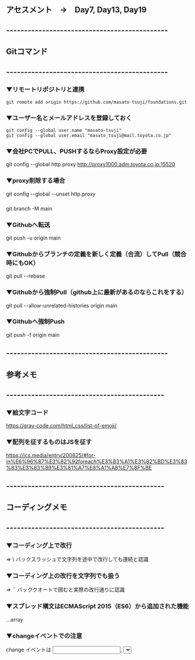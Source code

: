 
## アセスメント　→　Day7, Day13, Day19


## ---------------------------------------------
## Gitコマンド
## ---------------------------------------------

### ▼リモートリポジトリと連携
```
git remote add origin https://github.com/masato-tsuji/foundations.git
```

### ▼ユーザー名とメールアドレスを登録しておく
```
git config --global user.name "masato-tsuji"
git config --global user.email "masato_tsuji@mail.toyota.co.jp"
```

### ▼会社PCでPULL、PUSHするならProxy設定が必要
git config --global http.proxy http://proxy1000.adm.toyota.co.jp:15520

### ▼proxy削除する場合
git config --global --unset http.proxy


### 
git branch -M main  


### ▼Githubへ転送
git push -u origin main

### ▼Githubからブランチの定義を新しく定義（合流）してPull（競合時にもOK）
git pull --rebase


### ▼Githubから強制Pull（github上に最新があるのならこれをする）
git pull --allow-unrelated-histories  origin main


### ▼Githubへ強制Push
git push -f  origin main


## ---------------------------------------------
## 参考メモ
## --------------------------------------------

### ▼絵文字コード
https://gray-code.com/html_css/list-of-emoji/

### ▼配列を征するものはJSを征す
https://ics.media/entry/200825/#for-in%E6%96%87%E3%82%92foreach%E3%83%A1%E3%82%BD%E3%83%83%E3%83%89%E3%81%A7%E8%A1%A8%E7%8F%BE


## --------------------------------------------
## コーディングメモ
## --------------------------------------------


### ▼コーディング上で改行
 ⇒ \ バックスラッシュで文字列を途中で改行しても連続と認識

### ▼コーディング上の改行を文字列でも扱う
 ⇒ `` バッククオートで囲むと実際の改行通りに認識

### ▼スプレッド構文はECMAScript 2015（ES6）から追加された機能
...array

### ▼changeイベントでの注意
change イベントは <input>, <select>, <textarea> 要素において、
ユーザーが要素の値を変更したときに発行されます。 input イベントとは異なり、 
change イベントは要素の値 (value) が変更されるたびに発生するとは限りません。


### ▼2次元配列を1次元に
````JS
arr = [[1, 2], [3, 4], [5, 6]]

res = arr.reduce( (newArr,elem) => {
  return  newArr.concat(elem)
}, [] )

console.log(res)   //[1, 2, 3, 4, 5, 6]

//returnなし
res = arr.reduce( (newArr,elem) => 
   newArr.concat(elem)
, [] )
````

## ---------------------------------------------
### ▼3次元
````JS
arr = [[[1,2]],[[3,4],[5,6]]]

res = arr.reduce( (newArr,elem) => 
            newArr.concat(elem), [] 
            ).reduce( (newArr2, elem2) => 
            newArr2.concat(elem2), [] )

console.log(res) //[1, 2, 3, 4, 5, 6]
````

### オブジェクトの変換


````js
// Object.keys() キーの配列を作成
const fruits = {
  banana: 28,
  apple: 17,
  orange: 54,
}

const keys = Object.keys(fruits)
console.log(keys) // [banana, apple, orange]
````

````js
// Object.values() 値の配列を作成
const fruits = {
  banana: 28,
  apple: 17,
  orange: 54,
}

const values = Object.values(fruits)
console.log(values) // [28, 17, 54]
````

````js
// Object.entries() キーと値の配列を作成
const fruits = {
  banana: 28,
  apple: 17,
  orange: 54,
}

const entries = Object.entries(fruits)
console.log(entries)
// [[apple, 28], [orange, 17], [pear, 54]]
````



## ------------------------------------------------
## Math
## ------------------------------------------------

### ▼ Math.random
Math.random() 関数は、 0 以上 1 未満 (0 は含むが、 1 は含まない) の範囲で浮動小数点の擬似乱数を返します。その範囲ではほぼ均一な分布で、ユーザーは範囲の拡大をすることができます。実装側で乱数生成アルゴリズムの初期シードを選択します。ユーザーが初期シードを選択、またはリセットすることは出来ません。
````JS
function getRandomInt(max) {
  return Math.floor(Math.random() * max);
}

console.log(getRandomInt(3));
// Expected output: 0, 1 or 2

console.log(getRandomInt(1));
// Expected output: 0

console.log(Math.random());
// Expected output: a number from 0 to <1
````

2 つの値の間のランダムな整数を得る
この例は指定した値の間のランダムな整数を返します。返値は min 以上 (min が整数でない場合、 min より大きい次の整数以上)、 max 未満です。

````JS
function getRandomInt(min, max) {
  min = Math.ceil(min);
  max = Math.floor(max);
  return Math.floor(Math.random() * (max - min) + min); //The maximum is exclusive and the minimum is inclusive
}
````

### ▼ Math.floor()
Math.floor() 関数は与えられた数値以下の最大の**整数**を返します。切り捨て
※マイナスは勘違いしやすいので注意⚠️

````JS
console.log(Math.floor(5.95));
// Expected output: 5

console.log(Math.floor(5.05));
// Expected output: 5

console.log(Math.floor(5));
// Expected output: 5

console.log(Math.floor(-5.05));
// Expected output: -6

````

### ▼ Math.cewil()
Math.ceil() 関数は、引数として与えた数以上の最小の整数を返します。切り上げ
注: Math.ceil(null) は整数の 0 を返し、 NaN エラーは返しません。
````JS
console.log(Math.ceil(0.95));
// Expected output: 1

console.log(Math.ceil(4));
// Expected output: 4

console.log(Math.ceil(7.004));
// Expected output: 8

console.log(Math.ceil(-7.004));
// Expected output: -7

Math.ceil(0.95); // 1
Math.ceil(4); // 4
Math.ceil(7.004); // 8
Math.ceil(-0.95); // -0
Math.ceil(-4); // -4
Math.ceil(-7.004); // -7
````


### ▼十進数の丸め
````JS
/**
 * Decimal adjustment of a number.
 *
 * @param {String}  type  The type of adjustment.
 * @param {Number}  value The number.
 * @param {Integer} exp   The exponent (the 10 logarithm of the adjustment base).
 * @returns {Number} The adjusted value.
 */
function decimalAdjust(type, value, exp) {
  // If the exp is undefined or zero...
  if (typeof exp === "undefined" || +exp === 0) {
    return Math[type](value);
  }
  value = +value;
  exp = +exp;
  // If the value is not a number or the exp is not an integer...
  if (isNaN(value) || !(typeof exp === "number" && exp % 1 === 0)) {
    return NaN;
  }
  // Shift
  value = value.toString().split("e");
  value = Math[type](+(value[0] + "e" + (value[1] ? +value[1] - exp : -exp)));
  // Shift back
  value = value.toString().split("e");
  return +(value[0] + "e" + (value[1] ? +value[1] + exp : exp));
}

// Decimal round
const round10 = (value, exp) => decimalAdjust("round", value, exp);
// Decimal floor
const floor10 = (value, exp) => decimalAdjust("floor", value, exp);
// Decimal ceil
const ceil10 = (value, exp) => decimalAdjust("ceil", value, exp);

// Round
round10(55.55, -1); // 55.6
round10(55.549, -1); // 55.5
round10(55, 1); // 60
round10(54.9, 1); // 50
round10(-55.55, -1); // -55.5
round10(-55.551, -1); // -55.6
round10(-55, 1); // -50
round10(-55.1, 1); // -60
// Floor
floor10(55.59, -1); // 55.5
floor10(59, 1); // 50
floor10(-55.51, -1); // -55.6
floor10(-51, 1); // -60
// Ceil
ceil10(55.51, -1); // 55.6
ceil10(51, 1); // 60
ceil10(-55.59, -1); // -55.5
ceil10(-59, 1); // -50
````

## ------------------------------------------------
## 日付・時刻
## ------------------------------------------------


### ▼一定時間でループさせる
````js
// 開始
timeoutID = setTimeout(displayTime, 10);
// 停止
clearTimeout(timeoutID);

Date.now();  // で都度差分を見ていけば経過時間が算出できる
// フォーマットする場合
new Date(Date.now());


````


## ------------------------------------------------
## CSS
## ------------------------------------------------

### ▼要素にクラスを追加/削除

element.classList.add('hoge');
element.classList.remove('hoge');

const div = document.createElement("div");
div.className = "foo";

// 最初の状態: <div class="foo"></div>
console.log(div.outerHTML);

// classList API を用いてクラスを除去、追加
div.classList.remove("foo");
div.classList.add("anotherclass");

// <div class="anotherclass"></div>
console.log(div.outerHTML);

// visible が設定されていれば除去し、なければ追加
div.classList.toggle("visible");

// i が 10 未満であるかどうかの条件によって visible を追加または除去
div.classList.toggle("visible", i < 10);

// false
console.log(div.classList.contains("foo"));

// 複数のクラスを追加または除去
div.classList.add("foo", "bar", "baz");
div.classList.remove("foo", "bar", "baz");

// スプレッド構文を使用したクラスの追加または除去
const cls = ["foo", "bar"];
div.classList.add(...cls);
div.classList.remove(...cls);

// "foo" クラスを "bar" クラスで置き換え
div.classList.replace("foo", "bar");


### ▼vertical-alignが効かない

１・その要素、ブロック要素じゃないですか？
２・その要素にfloatかけてませんか？
３・かけてる所、間違ってませんか？
４・そもそもvertical-alignじゃないとダメですか？

1・ブロック要素には効かないので、インライン要素に変える。
例えば<div>タグはブロック要素なので、そのままだとvertical-alignは効きません。
なので、displayプロパティを使って、インライン要素に変えてあげましょう。
この時　display: inline;　だと高さや幅の指定ができないので、　display: table-cell;　を使います。
あとは必ず、高さを指定してください。
高さの真ん中に来るはずです。







